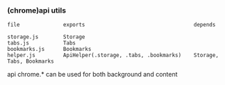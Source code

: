 
### (chrome)api utils

```
file              exports                                   depends

storage.js        Storage
tabs.js           Tabs
bookmarks.js      Bookmarks
helper.js         ApiHelper(.storage, .tabs, .bookmarks)    Storage, Tabs, Bookmarks
```


api chrome.* can be used for both background and content

